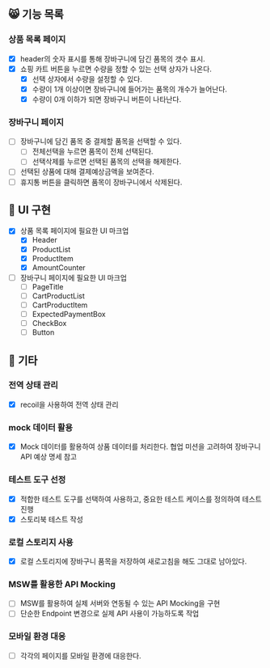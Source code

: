 ## 😸 기능 목록

### 상품 목록 페이지

- [x] header의 숫자 표시를 통해 장바구니에 담긴 품목의 갯수 표시.
- [x] 쇼핑 카트 버튼을 누르면 수량을 정할 수 있는 선택 상자가 나온다.
  - [x] 선택 상자에서 수량을 설정할 수 있다.
  - [x] 수량이 1개 이상이면 장바구니에 들어가는 품목의 개수가 늘어난다.
  - [x] 수량이 0개 이하가 되면 장바구니 버튼이 나타난다.

### 장바구니 페이지

- [ ] 장바구니에 담긴 품목 중 결제할 품목을 선택할 수 있다.
  - [ ] 전체선택을 누르면 품목이 전체 선택된다.
  - [ ] 선택삭제를 누르면 선택된 품목의 선택을 해제한다.
- [ ] 선택된 상품에 대해 결제예상금액을 보여준다.
- [ ] 휴지통 버튼을 클릭하면 품목이 장바구니에서 삭제된다.

## 🦦 UI 구현

- [x] 상품 목록 페이지에 필요한 UI 마크업
  - [x] Header
  - [x] ProductList
  - [x] ProductItem
  - [x] AmountCounter
- [ ] 장바구니 페이지에 필요한 UI 마크업
  - [ ] PageTitle
  - [ ] CartProductList
  - [ ] CartProductItem
  - [ ] ExpectedPaymentBox
  - [ ] CheckBox
  - [ ] Button

## 🐧 기타

### 전역 상태 관리

- [x] recoil을 사용하여 전역 상태 관리

### mock 데이터 활용

- [x] Mock 데이터를 활용하여 상품 데이터를 처리한다. 협업 미션을 고려하여 장바구니 API 예상 명세 참고

### 테스트 도구 선정

- [x] 적합한 테스트 도구를 선택하여 사용하고, 중요한 테스트 케이스를 정의하여 테스트 진행
- [x] 스토리북 테스트 작성

### 로컬 스토리지 사용

- [x] 로컬 스토리지에 장바구니 품목을 저장하여 새로고침을 해도 그대로 남아있다.

### MSW를 활용한 API Mocking

- [ ] MSW를 활용하여 실제 서버와 연동될 수 있는 API Mocking을 구현
- [ ] 단순한 Endpoint 변경으로 실제 API 사용이 가능하도록 작업

### 모바일 환경 대응

- [ ] 각각의 페이지를 모바일 환경에 대응한다.

